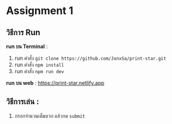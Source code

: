 # Assignment 1

## วิธีการ Run  
**run บน Terminal** :  
 1. run คำสั่ง ```git clone https://github.com/JxnxSa/print-star.git```
 2. run คำสั่ง ```npm install```
 3. run คำสั่ง ```npm run dev```
    
**run บน web** : https://print-star.netlify.app
 
## วิธีการเล่น :
1. กรอกจำนวนเต็มบวก แล้วกด ```submit```



